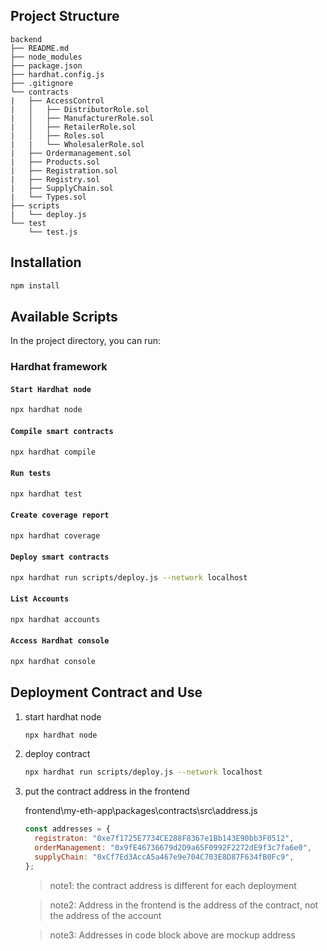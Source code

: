 ## Project Structure

```text
backend
├── README.md
├── node_modules
├── package.json
├── hardhat.config.js
├── .gitignore
└── contracts
|   ├── AccessControl
|   │   ├── DistributorRole.sol
|   │   ├── ManufacturerRole.sol
|   │   ├── RetailerRole.sol
|   │   ├── Roles.sol
|   |   └── WholesalerRole.sol
|   ├── Ordermanagement.sol
|   ├── Products.sol
|   ├── Registration.sol
|   ├── Registry.sol
|   ├── SupplyChain.sol
|   └── Types.sol
├── scripts
|   └── deploy.js
└── test
    └── test.js
```

## Installation

```bash
npm install
```

## Available Scripts

In the project directory, you can run:

### Hardhat framework

#### `Start Hardhat node`

```bash
npx hardhat node
```

#### `Compile smart contracts`

```bash
npx hardhat compile
```

#### `Run tests`

```bash
npx hardhat test
```

#### `Create coverage report`

```bash
npx hardhat coverage
```

#### `Deploy smart contracts`

```bash
npx hardhat run scripts/deploy.js --network localhost
```

#### `List Accounts`

```bash
npx hardhat accounts
```

#### `Access Hardhat console`

```bash
npx hardhat console
```

## Deployment Contract and Use

1. start hardhat node

   ```bash
   npx hardhat node
   ```

2. deploy contract

   ```bash
   npx hardhat run scripts/deploy.js --network localhost
   ```

3. put the contract address in the frontend

   frontend\my-eth-app\packages\contracts\src\address.js

   ```js
   const addresses = {
     registraton: "0xe7f1725E7734CE288F8367e1Bb143E90bb3F0512",
     orderManagement: "0x9fE46736679d2D9a65F0992F2272dE9f3c7fa6e0",
     supplyChain: "0xCf7Ed3AccA5a467e9e704C703E8D87F634fB0Fc9",
   };
   ```

   > note1: the contract address is different for each deployment  

   > note2: Address in the frontend is the address of the contract, not the address of the account

   > note3: Addresses in code block above are mockup address
